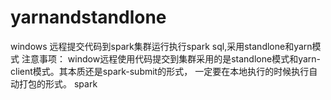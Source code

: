 # yarnandstandlone
windows 远程提交代码到spark集群运行执行spark sql,采用standlone和yarn模式
注意事项：
window远程使用代码提交到集群采用的是standlone模式和yarn-client模式。其本质还是spark-submit的形式，
一定要在本地执行的时候执行自动打包的形式。
spark

